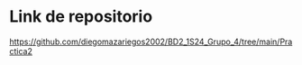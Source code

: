 # Link de repositorio

https://github.com/diegomazariegos2002/BD2_1S24_Grupo_4/tree/main/Practica2

